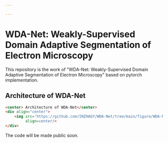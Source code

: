 ```yaml
---

---
```


# WDA-Net: Weakly-Supervised Domain Adaptive Segmentation of Electron Microscopy

This repository is the work of  "WDA-Net: Weakly-Supervised Domain Adaptive Segmentation of Electron Microscopy" based on pytorch implementation. 

## Architecture of WDA-Net 

```html
<center> Architecture of WDA-Net</center>
<div align="center">
    <img src='https://github.com/INZHAGY/WDA-Net/tree/main/figure/WDA-Net Architecture.png'
         align=center/>
</div>
```

The code will be made public soon.